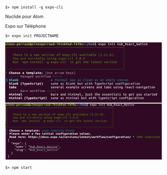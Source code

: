 ```
$> npm install -g expo-cli
```

Nuclide pour Atom

Expo sur Téléphone

```
$> expo init PROJECTNAME
```

![](images/react_native.png)
![](images/react_native2.png)

```
$> npm start
```
